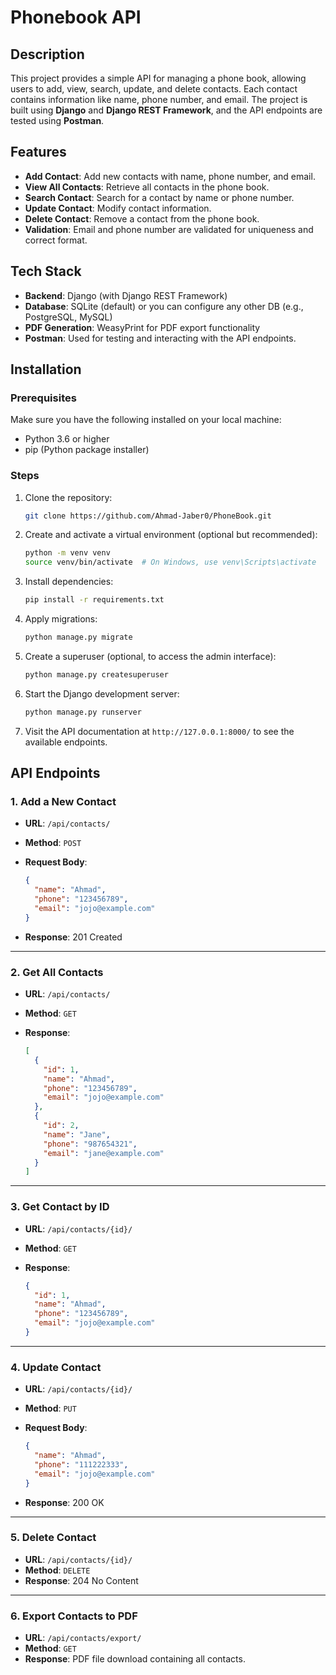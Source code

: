 # Phonebook API

## Description
This project provides a simple API for managing a phone book, allowing users to add, view, search, update, and delete contacts. Each contact contains information like name, phone number, and email. The project is built using **Django** and **Django REST Framework**, and the API endpoints are tested using **Postman**.


## Features
- **Add Contact**: Add new contacts with name, phone number, and email.
- **View All Contacts**: Retrieve all contacts in the phone book.
- **Search Contact**: Search for a contact by name or phone number.
- **Update Contact**: Modify contact information.
- **Delete Contact**: Remove a contact from the phone book.
- **Validation**: Email and phone number are validated for uniqueness and correct format.

## Tech Stack

- **Backend**: Django (with Django REST Framework)
- **Database**: SQLite (default) or you can configure any other DB (e.g., PostgreSQL, MySQL)
- **PDF Generation**: WeasyPrint for PDF export functionality
- **Postman**: Used for testing and interacting with the API endpoints.

## Installation

### Prerequisites

Make sure you have the following installed on your local machine:

- Python 3.6 or higher
- pip (Python package installer)

### Steps

1. Clone the repository:

    ```bash
    git clone https://github.com/Ahmad-Jaber0/PhoneBook.git
    ```

2. Create and activate a virtual environment (optional but recommended):

    ```bash
    python -m venv venv
    source venv/bin/activate  # On Windows, use venv\Scripts\activate
    ```

3. Install dependencies:

    ```bash
    pip install -r requirements.txt
    ```

4. Apply migrations:

    ```bash
    python manage.py migrate
    ```

5. Create a superuser (optional, to access the admin interface):

    ```bash
    python manage.py createsuperuser
    ```

6. Start the Django development server:

    ```bash
    python manage.py runserver
    ```

7. Visit the API documentation at `http://127.0.0.1:8000/` to see the available endpoints.

## API Endpoints

### 1. Add a New Contact

- **URL**: `/api/contacts/`
- **Method**: `POST`
- **Request Body**:

    ```json
    {
      "name": "Ahmad",
      "phone": "123456789",
      "email": "jojo@example.com"
    }
    ```

- **Response**: 201 Created

---

### 2. Get All Contacts

- **URL**: `/api/contacts/`
- **Method**: `GET`
- **Response**:

    ```json
    [
      {
        "id": 1,
        "name": "Ahmad",
        "phone": "123456789",
        "email": "jojo@example.com"
      },
      {
        "id": 2,
        "name": "Jane",
        "phone": "987654321",
        "email": "jane@example.com"
      }
    ]
    ```

---

### 3. Get Contact by ID

- **URL**: `/api/contacts/{id}/`
- **Method**: `GET`
- **Response**:

    ```json
    {
      "id": 1,
      "name": "Ahmad",
      "phone": "123456789",
      "email": "jojo@example.com"
    }
    ```

---

### 4. Update Contact

- **URL**: `/api/contacts/{id}/`
- **Method**: `PUT`
- **Request Body**:

    ```json
    {
      "name": "Ahmad",
      "phone": "111222333",
      "email": "jojo@example.com"
    }
    ```

- **Response**: 200 OK

---

### 5. Delete Contact

- **URL**: `/api/contacts/{id}/`
- **Method**: `DELETE`
- **Response**: 204 No Content

---

### 6. Export Contacts to PDF

- **URL**: `/api/contacts/export/`
- **Method**: `GET`
- **Response**: PDF file download containing all contacts.
